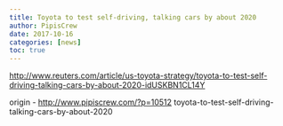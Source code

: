 ```yaml
---
title: Toyota to test self-driving, talking cars by about 2020
author: PipisCrew
date: 2017-10-16
categories: [news]
toc: true
---
```


http://www.reuters.com/article/us-toyota-strategy/toyota-to-test-self-driving-talking-cars-by-about-2020-idUSKBN1CL14Y

origin - http://www.pipiscrew.com/?p=10512 toyota-to-test-self-driving-talking-cars-by-about-2020